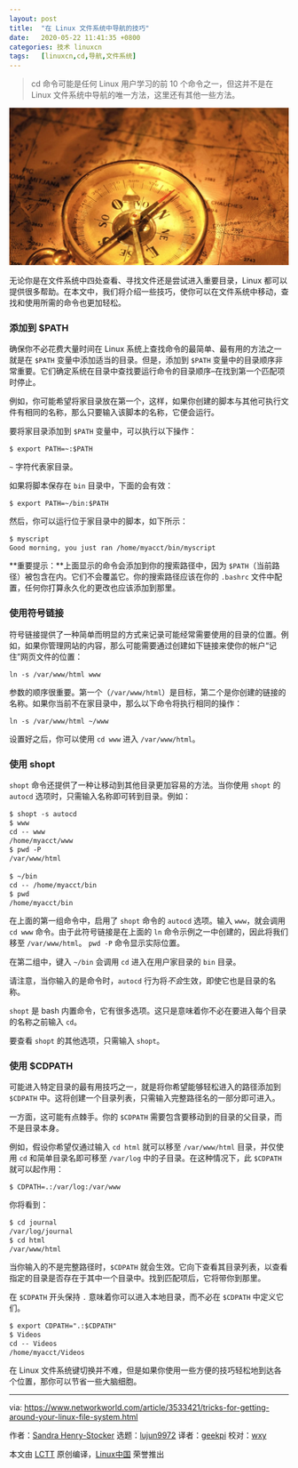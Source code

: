 ```yaml
---
layout: post
title:	"在 Linux 文件系统中导航的技巧"
date:	2020-05-22 11:41:35 +0800 
categories:	技术 linuxcn 
tags:	[linuxcn,cd,导航,文件系统]
---
```




> 
> cd 命令可能是任何 Linux 用户学习的前 10 个命令之一，但这并不是在 Linux 文件系统中导航的唯一方法，这里还有其他一些方法。
> 
> 
> 


![](/Asserts/Images/album/202005/22/114058yrzlx94rz9lbx974.jpg)


无论你是在文件系统中四处查看、寻找文件还是尝试进入重要目录，Linux 都可以提供很多帮助。在本文中，我们将介绍一些技巧，使你可以在文件系统中移动，查找和使用所需的命令也更加轻松。


### 添加到 $PATH


确保你不必花费大量时间在 Linux 系统上查找命令的最简单、最有用的方法之一就是在 `$PATH` 变量中添加适当的目录。但是，添加到 `$PATH` 变量中的目录顺序非常重要。它们确定系统在目录中查找要运行命令的目录顺序–在找到第一个匹配项时停止。


例如，你可能希望将家目录放在第一个，这样，如果你创建的脚本与其他可执行文件有相同的名称，那么只要输入该脚本的名称，它便会运行。


要将家目录添加到 `$PATH` 变量中，可以执行以下操作：



```
$ export PATH=~:$PATH
```

`~` 字符代表家目录。


如果将脚本保存在 `bin` 目录中，下面的会有效：



```
$ export PATH=~/bin:$PATH
```

然后，你可以运行位于家目录中的脚本，如下所示：



```
$ myscript
Good morning, you just ran /home/myacct/bin/myscript
```

**重要提示：**上面显示的命令会添加到你的搜索路径中，因为 `$PATH`（当前路径）被包含在内。它们不会覆盖它。你的搜索路径应该在你的 `.bashrc` 文件中配置，任何你打算永久化的更改也应该添加到那里。


### 使用符号链接


符号链接提供了一种简单而明显的方式来记录可能经常需要使用的目录的位置。例如，如果你管理网站的内容，那么可能需要通过创建如下链接来使你的帐户“记住”网页文件的位置：



```
ln -s /var/www/html www
```

参数的顺序很重要。第一个（`/var/www/html`）是目标，第二个是你创建的链接的名称。如果你当前不在家目录中，那么以下命令将执行相同的操作：



```
ln -s /var/www/html ~/www
```

设置好之后，你可以使用 `cd www` 进入 `/var/www/html`。


### 使用 shopt


`shopt` 命令还提供了一种让移动到其他目录更加容易的方法。当你使用 `shopt` 的 `autocd` 选项时，只需输入名称即可转到目录。例如：



```
$ shopt -s autocd
$ www
cd -- www
/home/myacct/www
$ pwd -P
/var/www/html

$ ~/bin
cd -- /home/myacct/bin
$ pwd
/home/myacct/bin
```

在上面的第一组命令中，启用了 `shopt` 命令的 `autocd` 选项。输入 `www`，就会调用 `cd www` 命令。由于此符号链接是在上面的 `ln` 命令示例之一中创建的，因此将我们移至 `/var/www/html`。 `pwd -P` 命令显示实际位置。


在第二组中，键入 `~/bin` 会调用 `cd` 进入在用户家目录的 `bin` 目录。


请注意，当你输入的是命令时，`autocd` 行为将*不会*生效，即使它也是目录的名称。


`shopt` 是 bash 内置命令，它有很多选项。这只是意味着你不必在要进入每个目录的名称之前输入 `cd`。


要查看 `shopt` 的其他选项，只需输入 `shopt`。


### 使用 $CDPATH


可能进入特定目录的最有用技巧之一，就是将你希望能够轻松进入的路径添加到 `$CDPATH` 中。这将创建一个目录列表，只需输入完整路径名的一部分即可进入。


一方面，这可能有点棘手。你的 `$CDPATH` 需要包含要移动到的目录的父目录，而不是目录本身。


例如，假设你希望仅通过输入 `cd html` 就可以移至 `/var/www/html` 目录，并仅使用 `cd` 和简单目录名即可移至 `/var/log` 中的子目录。在这种情况下，此 `$CDPATH` 就可以起作用：



```
$ CDPATH=.:/var/log:/var/www
```

你将看到：



```
$ cd journal
/var/log/journal
$ cd html
/var/www/html
```

当你输入的不是完整路径时，`$CDPATH` 就会生效。它向下查看其目录列表，以查看指定的目录是否存在于其中一个目录中。找到匹配项后，它将带你到那里。


在 `$CDPATH` 开头保持 `.` 意味着你可以进入本地目录，而不必在 `$CDPATH` 中定义它们。



```
$ export CDPATH=".:$CDPATH"
$ Videos
cd -- Videos
/home/myacct/Videos
```

在 Linux 文件系统键切换并不难，但是如果你使用一些方便的技巧轻松地到达各个位置，那你可以节省一些大脑细胞。




---


via: <https://www.networkworld.com/article/3533421/tricks-for-getting-around-your-linux-file-system.html>


作者：[Sandra Henry-Stocker](https://www.networkworld.com/author/Sandra-Henry_Stocker/) 选题：[lujun9972](https://github.com/lujun9972) 译者：[geekpi](https://github.com/geekpi) 校对：[wxy](https://github.com/wxy)


本文由 [LCTT](https://github.com/LCTT/TranslateProject) 原创编译，[Linux中国](https://linux.cn/) 荣誉推出
